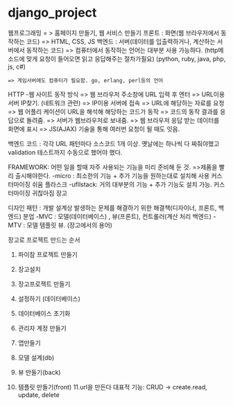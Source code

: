 # django_project


웹프로그래밍 = > 홈페이지 만들기, 웹 서비스 만들기
프론트 : 화면(웹 브라우저에서 동작하는 코드) => HTML, CSS, JS
백엔드 : 서버(데이터를 입출력하거나, 계산하는 서버에서 동작하는 코드)
	=> 컴퓨터에서 동작하는 언어는 대부분 사용 가능하다.
		(http메소드에 맞게 요청이 들어오면 읽고 응답해주는 절차가필요)	(python, ruby, java, php, js, c#)

	=> 게임서버에도 컴퓨터가 필요함. go, erlang, perl등의 언어

HTTP
-웹 사이트 동작 방식
=> 웹 브라우저 주소창에 URL 입력 후 엔터
=> URL이용 서버 IP찾기. (네트워크 관련)
=> IP이용 서버에 접속
=> URL에 해당하는 자료를 요청
=> 웹 어플리 케이션이 URL을 해석해 해당하는 코드가 동작
=> 코드의 동작 결과를 응답으로 돌려줌.
=> 서버가 웹브라우저로 보내줌.
=> 웹 브라우저 응답 받는 데이터를 화면에 표시
=> JS(AJAX) 기술을 통해 여러번 요청이 될 때도 잇음.

백엔드 코드 : 각각 URL 패턴마다 소스코드 1개 이상.
옛날에는 하나씩 다 짜줘야했고 validation 테스트까지 수동으로 했어야 했다.

FRAMEWORK: 어떤 일을 할때 자주 사용되는 기능을 미리 준비해 둔 것.
=>제품을 빨리 출시해야한다.
-micro : 최소한의 기능 + 추가 기능을 원하는대로 설치해 사용 커스터마이징 쉬움  플라스크
-ufllstack: 거의 대부분의 기능 + 추가 기능도 설치 가능.	커스터마이징 귀찮아짐 장고

디자인 패턴 : 개발 설계상 발생하는 문제를 해결하기 위한 해결책(디자이너, 프론트, 백엔드) 분업
-MVC : 모델(데이터베이스) , 뷰(프론트), 컨트롤러(계산 처리 백엔드)
-MTV : 모델 템플릿 뷰.  (장고에서의 용어)

장고로 프로젝트 만드는 순서
1. 파이참 프로젝트 만들기
2. 장고설치
3. 장고프로젝트 만들기
4. 설정하기 (데이터베이스)
5. 데이터베이스 초기화
6. 관리자 계정 만들기

7. 앱만들기
8. 모델 설계(db)
9. 뷰 만들기(back)
10. 템플릿 만들기(front)
11.url을 만든다
대표적 기능: CRUD -> create.read, update, delete
